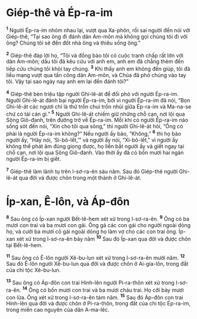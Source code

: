 # Giép-thê và Ép-ra-im
<sup><b>1</b></sup> Người Ép-ra-im nhóm nhau lại, vượt qua Xa-phôn, rồi sai người đến nói với Giép-thê, “Tại sao ông đi đánh dân Am-môn mà không gọi chúng tôi đi với ông? Chúng tôi sẽ đến đốt nhà ông và thiêu sống ông.”

<sup><b>2</b></sup> Giép-thê đáp lời họ, “Tôi và đồng bào tôi có cuộc tranh chấp rất lớn với dân Am-môn; dầu tôi đã kêu cứu với anh em, anh em đã chẳng thèm đến tiếp cứu chúng tôi khỏi tay chúng. <sup><b>3</b></sup> Khi thấy anh em không đến giúp, tôi đã liều mạng vượt qua tấn công dân Am-môn, và Chúa đã phó chúng vào tay tôi. Vậy tại sao ngày nay anh em lại đến đánh tôi?”

<sup><b>4</b></sup> Giép-thê bèn triệu tập người Ghi-lê-át để đối phó với người Ép-ra-im. Người Ghi-lê-át đánh bại người Ép-ra-im, bởi vì người Ép-ra-im đã nói, “Bọn Ghi-lê-át các ngươi chỉ là thứ trốn chui trốn nhủi giữa Ép-ra-im và Ma-na-se chứ có tài cán gì.” <sup><b>5</b></sup> Người Ghi-lê-át chiếm giữ những chỗ cạn, nơi lội qua Sông Giô-đanh, trên đường trở về Ép-ra-im. Mỗi khi có người Ép-ra-im nào sống sót đến nói, “Xin cho tôi qua sông,” thì người Ghi-lê-át hỏi, “Ông có phải là người Ép-ra-im không?” Nếu người ấy bảo, “Không,” <sup><b>6</b></sup> thì họ bảo người ấy, “Hãy nói, ‘Si-bô-lết,’” và người ấy nói, “Xi-bô-lết,” vì người ấy không thể phát âm đúng giọng được, họ liền bắt người ấy và giết ngay tại chỗ cạn, nơi lội qua Sông Giô-đanh. Vào thời ấy đã có bốn mươi hai ngàn người Ép-ra-im bị giết.

<sup><b>7</b></sup> Giép-thê làm lãnh tụ trên I-sơ-ra-ên sáu năm. Sau đó Giép-thê người Ghi-lê-át qua đời và được chôn trong một thành ở Ghi-lê-át.

# Íp-xan, Ê-lôn, và Áp-đôn
<sup><b>8</b></sup> Sau ông có Íp-xan người Bết-lê-hem xét xử trong I-sơ-ra-ên. <sup><b>9</b></sup> Ông có ba mươi con trai và ba mươi con gái. Ông gả các con gái cho người ngoài dòng họ, và cưới ba mươi cô gái ngoài dòng họ làm vợ cho các con trai ông. Íp-xan xét xử trong I-sơ-ra-ên bảy năm <sup><b>10</b></sup> Sau đó Íp-xan qua đời và được chôn tại Bết-lê-hem.

<sup><b>11</b></sup> Sau ông có Ê-lôn người Xê-bu-lun xét xử trong I-sơ-ra-ên mười năm. <sup><b>12</b></sup> Sau đó Ê-lôn người Xê-bu-lun qua đời và được chôn ở Ai-gia-lôn, trong đất của chi tộc Xê-bu-lun.

<sup><b>13</b></sup> Sau ông có Áp-đôn con trai Hinh-lên người Pi-ra-thôn xét xử trong I-sơ-ra-ên. <sup><b>14</b></sup> Ông có bốn mươi con trai và ba mươi cháu trai. Họ cỡi bảy mươi con lừa. Ông xét xử trong I-sơ-ra-ên tám năm. <sup><b>15</b></sup> Sau đó Áp-đôn con trai Hinh-lên qua đời và được chôn ở Pi-ra-thôn, trong đất của chi tộc Ép-ra-im, trong miền cao nguyên của dân A-ma-léc.